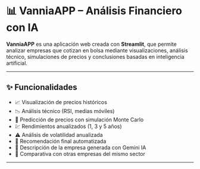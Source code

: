 # 📊 VanniaAPP – Análisis Financiero con IA

**VanniaAPP** es una aplicación web creada con **Streamlit**, que permite analizar empresas que cotizan en bolsa mediante visualizaciones, análisis técnico, simulaciones de precios y conclusiones basadas en inteligencia artificial.

---

## ✨ Funcionalidades

- 📈 Visualización de precios históricos
- 📉 Análisis técnico (RSI, medias móviles)
- 🔮 Predicción de precios con simulación Monte Carlo
- 💹 Rendimientos anualizados (1, 3 y 5 años)
- ⚠️ Análisis de volatilidad anualizada
- 🧠 Recomendación final automatizada
- 🤖 Descripción de la empresa generada con Gemini IA
- 🏢 Comparativa con otras empresas del mismo sector

---

